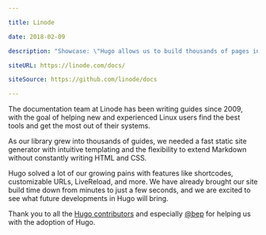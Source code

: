 ```yaml
---

title: Linode

date: 2018-02-09

description: "Showcase: \"Hugo allows us to build thousands of pages in seconds.\""

siteURL: https://linode.com/docs/

siteSource: https://github.com/linode/docs

---
```


The documentation team at Linode has been writing guides since 2009, with the goal of helping new and experienced Linux users find the best tools and get the most out of their systems.

As our library grew into thousands of guides, we needed a fast static site generator with intuitive templating and the flexibility to extend Markdown without constantly writing HTML and CSS.

Hugo solved a lot of our growing pains with features like shortcodes, customizable URLs, LiveReload, and more. We have already brought our site build time down from minutes to just a few seconds, and we are excited to see what future developments in Hugo will bring.

Thank you to all the [Hugo contributors](https://github.com/gohugoio/hugo/graphs/contributors) and  especially [@bep](https://github.com/bep) for helping us with the adoption of Hugo.
